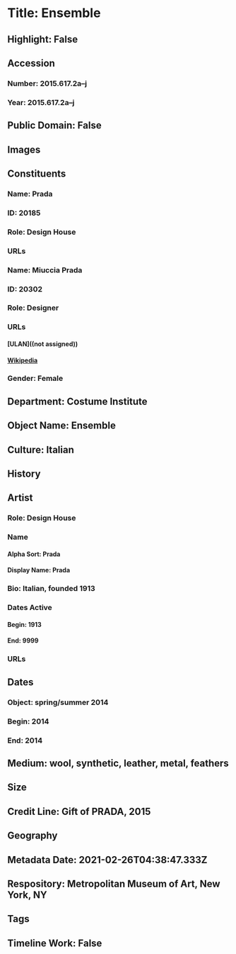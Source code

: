 # Title: Ensemble
## Highlight: False
## Accession
### Number: 2015.617.2a–j
### Year: 2015.617.2a–j
## Public Domain: False
## Images
## Constituents
### Name: Prada
### ID: 20185
### Role: Design House
### URLs
### Name: Miuccia Prada
### ID: 20302
### Role: Designer
### URLs
#### [ULAN]((not assigned))
#### [Wikipedia](https://www.wikidata.org/wiki/Q242342)
### Gender: Female
## Department: Costume Institute
## Object Name: Ensemble
## Culture: Italian
## History
## Artist
### Role: Design House
### Name
#### Alpha Sort: Prada
#### Display Name: Prada
### Bio: Italian, founded 1913
### Dates Active
#### Begin: 1913
#### End: 9999
### URLs
## Dates
### Object: spring/summer 2014
### Begin: 2014
### End: 2014
## Medium: wool, synthetic, leather, metal, feathers
## Size
## Credit Line: Gift of PRADA, 2015
## Geography
## Metadata Date: 2021-02-26T04:38:47.333Z
## Respository: Metropolitan Museum of Art, New York, NY
## Tags
## Timeline Work: False